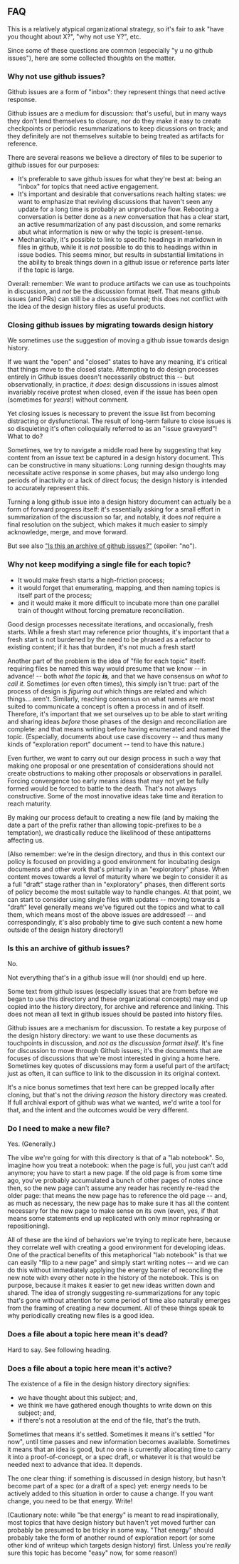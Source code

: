FAQ
---

This is a relatively atypical organizational strategy, so it's fair to ask
"have you thought about X?", "why not use Y?", etc.

Since some of these questions are common (especially "y u no github issues"),
here are some collected thoughts on the matter.


### Why not use github issues?

Github issues are a form of "inbox": they represent things that need active response.

Github issues are a medium for discussion: that's useful, but in many ways they
don't lend themselves to closure, nor do they make it easy to create checkpoints
or periodic resummarizations to keep dicussions on track; and they definitely
are not themselves suitable to being treated as artifacts for reference.

There are several reasons we believe a directory of files to be superior to
github issues for our purposes:

- It's preferable to save github issues for what they're best at:
  being an "inbox" for topics that need active engagement.
- It's important and desirable that conversations reach halting states:
  we want to emphasize that reviving discussions that haven't seen any update
  for a long time is probably an unproductive flow.
  Rebooting a conversation is better done as a *new* conversation that has a
  clear start, an active resummarization of any past discussion, and some
  remarks abut what information is new or why the topic is present-tense.
- Mechanically, it's possible to link to specific headings in markdown in files in github,
  while it is *not* possible to do this to headings within in issue bodies.
  This seems minor, but results in substantial limitations in the ability to
  break things down in a github issue or reference parts later if the topic is large.

Overall: remember: We want to produce artifacts we can use as touchpoints
in discussion, and *not* be the discussion format itself.
That means github issues (and PRs) can still be a discussion funnel; this
does not conflict with the idea of the design history files as useful products.

### Closing github issues by migrating towards design history

We sometimes use the suggestion of moving a github issue towards design history.

If we want the "open" and "closed" states to have any meaning, it's critical
that things move to the closed state.  Attempting to do design processes
entirely in Github issues doesn't necessarily obstruct this -- but
observationally, in practice, *it does*:
design discussions in issues almost invariably receive protest when closed,
even if the issue has been open (sometimes for *years*!) without comment.

Yet closing issues is necessary to prevent the issue list from becoming
distracting or dysfunctional.  The result of long-term failure to close issues
is so disquieting it's often colloquially referred to as an "issue graveyard"!
What to do?

Sometimes, we try to navigate a middle road here by suggesting that key
content from an issue text be captured in a design history document.
This can be constructive in many situations:
Long running design thoughts may necessitate active response in some phases,
but may also undergo long periods of inactivity or a lack of direct focus;
the design history is intended to accurately represent this.

Turning a long github issue into a design history document can actually be
a form of forward progress itself: it's essentially asking for a small
effort in summarization of the discussion so far, and notably, it does
*not* require a final resolution on the subject, which makes it much easier
to simply acknowledge, merge, and move forward.

But see also
["Is this an archive of github issues?"](#is-this-an-archive-of-github-issues)
(spoiler: "no").

### Why not keep modifying a single file for each topic?

- It would make fresh starts a high-friction process;
- it would forget that enumerating, mapping, and then naming topics is
  itself part of the process;
- and it would make it more difficult to incubate more than one parallel
  train of thought without forcing premature reconciliation.

Good design processes necessitate iterations, and occasionally, fresh starts.
While a fresh start may reference prior thoughts, it's important that a
fresh start is not burdened by the need to be phrased as a refactor to
existing content; if it has that burden, it's not much a fresh start!

Another part of the problem is the idea of "file for each topic" itself:
requiring files be named this way would presume that we know -- in advance! --
both _what the topic **is**,_ and that we have consensus on _what to call it_.
Sometimes (or even often times), this simply isn't true: part of the process
of design is _figuring out_ which things are related and which things... aren't.
Similarly, reaching consensus on what names are most suited to communicate a
concept is often a process in and of itself.
Therefore, it's important that we set ourselves up to be able to start writing
and sharing ideas *before* those phases of the design and reconciliation are
complete: and that means writing before having enumerated and named the topic.
(Especially, documents about use case discovery -- and thus many kinds of
"exploration report" document -- tend to have this nature.)

Even further, we want to carry out our design process in such a way that making
one proposal or one presentation of considerations should not create obstructions
to making other proposals or observations in parallel.
Forcing convergence too early means ideas that may not yet be fully formed would
be forced to battle to the death.  That's not always constructive.
Some of the most innovative ideas take time and iteration to reach maturity.

By making our process default to creating a new file (and by making the date
a part of the prefix rather than allowing topic-prefixes to be a temptation),
we drastically reduce the likelihood of these antipatterns affecting us.

(Also remember: we're in the design directory, and thus in this context our
policy is focused on providing a good environment for incubating design
documents and other work that's primarily in an "exploratory" phase.
When content moves towards a level of maturity where we begin to consider it
as a full "draft" stage rather than in "exploratory" phases, then different
sorts of policy become the most suitable way to handle changes.
At that point, we can start to consider using single files with updates --
moving towards a "draft" level generally means we've figured out the topics and
what to call them, which means most of the above issues are addressed! -- and
correspondingly, it's also probably time to give such content a new home
outside of the design history directory!)

### Is this an archive of github issues?

No.

Not everything that's in a github issue will (nor should) end up here.

Some text from github issues (especially issues that are from before we began
to use this directory and these organizational concepts) may end up copied
into the history directory, for archive and reference and linking.
This does not mean all text in github issues should be pasted into history files.

Github issues are a mechanism for discussion.  To restate a key purpose of the
design history directory: we want to use these documents as touchpoints
in discussion, and *not as the discussion format itself*.
It's fine for discussion to move through Github issues; it's the documents that
are focuses of discussions that we're most interested in giving a home here.
Sometimes key quotes of discussions may form a useful part of the artifact;
just as often, it can suffice to link to the discussion in its original context.

It's a nice bonus sometimes that text here can be grepped locally after cloning,
but that's not the driving *reason* the history directory was created.
If full archival export of github was what we wanted, we'd write a tool for that,
and the intent and the outcomes would be very different.

### Do I need to make a new file?

Yes.  (Generally.)

The vibe we're going for with this directory is that of a "lab notebook".
So, imagine how you treat a notebook: when the page is full, you just can't
add anymore; you have to start a new page.  If the old page is from some time
ago, you've probably accumulated a bunch of other pages of notes since then,
so the new page can't assume any reader has recently re-read the older page:
that means the new page has to reference the old page -- and, as much as
necessary, the new page has to make sure it has all the content necessary for
the new page to make sense on its own (even, yes, if that means some statements
end up replicated with only minor rephrasing or repositioning).

All of these are the kind of behaviors we're trying to replicate here, because
they correlate well with creating a good environment for developing ideas.
One of the practical benefits of this metaphorical "lab notebook" is that we can
easily "flip to a new page" and simply start writing notes -- and we can do
this without immediately applying the energy barrier of reconciling the new
note with every other note in the history of the notebook.  This is on purpose,
because it makes it easier to get new ideas written down and shared.
The idea of strongly suggesting re-summarizations for any topic that's gone
without attention for some period of time also naturally emerges from the
framing of creating a new document.  All of these things speak to why
periodically creating new files is a good idea.

### Does a file about a topic here mean it's dead?

Hard to say.  See following heading.

### Does a file about a topic here mean it's active?

The existence of a file in the design history directory signifies:

- we have thought about this subject; and,
- we think we have gathered enough thoughts to write down on this subject; and,
- if there's not a resolution at the end of the file, that's the truth.

Sometimes that means it's settled.  Sometimes it means it's settled "for now",
until time passes and new information becomes available.
Sometimes it means that an idea is good, but no one is currently allocating
time to carry it into a proof-of-concept, or a spec draft, or whatever it is
that would be needed next to advance that idea.
It depends.

The one clear thing: if something is discussed in design history, but hasn't
become part of a spec (or a draft of a spec) yet:
energy needs to be actively added to this situation in order to cause a change.
If you want change, you need to be that energy.
Write!

(Cautionary note: while "be that energy" is meant to read inspirationally,
most topics that have design history but haven't yet moved further can probably
be presumed to be tricky in some way.  "That energy" should probably take the
form of another round of exploration report (or some other kind of writeup
which targets design history) first.  Unless you're *really* sure this topic
has become "easy" now, for some reason!)
